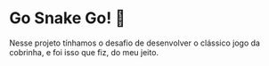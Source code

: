 # Go Snake Go! 🐍 
Nesse projeto tínhamos o desafio de desenvolver o clássico jogo da cobrinha, e foi isso que fiz, do meu jeito.

